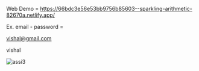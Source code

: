 Web Demo = https://66bdc3e56e53bb9756b85603--sparkling-arithmetic-82670a.netlify.app/

Ex. email - password = 

vishal@gmail.com

vishal

![assi3](https://github.com/user-attachments/assets/88f9d102-1c1a-4abb-84c8-9c47b305a332)
